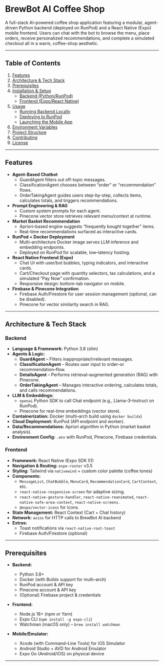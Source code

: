 # BrewBot AI Coffee Shop

A full-stack AI–powered coffee shop application featuring a modular, agent-driven Python backend (deployed on RunPod) and a React Native (Expo) mobile frontend. Users can chat with the bot to browse the menu, place orders, receive personalized recommendations, and complete a simulated checkout all in a warm, coffee-shop aesthetic.

---

## Table of Contents

1. [Features](#features)  
2. [Architecture & Tech Stack](#architecture--tech-stack)  
3. [Prerequisites](#prerequisites)  
4. [Installation & Setup](#installation--setup)  
   - [Backend (Python/RunPod)](#backend-pythonrunpod)  
   - [Frontend (Expo/React Native)](#frontend-exporeact-native)  
5. [Usage](#usage)  
   - [Running Backend Locally](#running-backend-locally)  
   - [Deploying to RunPod](#deploying-to-runpod)  
   - [Launching the Mobile App](#launching-the-mobile-app)  
6. [Environment Variables](#environment-variables)  
7. [Project Structure](#project-structure)  
8. [Contributing](#contributing)  
9. [License](#license)

---

## Features

- **Agent-Based Chatbot**  
  - GuardAgent filters out off-topic messages.  
  - ClassificationAgent chooses between “order” or “recommendation” flows.  
  - OrderTakingAgent guides users step-by-step, collects items, calculates totals, and triggers recommendations.  
- **Prompt Engineering & RAG**  
  - Custom system prompts for each agent.  
  - Pinecone vector store retrieves relevant menu/context at runtime.  
- **Market Basket Recommendation**  
  - Apriori–based engine suggests “frequently bought together” items.  
  - Real-time recommendations surfaced as interactive cards.  
- **RunPod + Docker Deployment**  
  - Multi–architecture Docker image serves LLM inference and embedding endpoints.  
  - Deployed on RunPod for scalable, low–latency hosting.  
- **React Native Frontend (Expo)**  
  - Chat UI with user/bot bubbles, typing indicators, and interactive cards.  
  - Cart/Checkout page with quantity selectors, tax calculations, and a simulated “Pay Now” confirmation.  
  - Responsive design: bottom–tab navigator on mobile.  
- **Firebase & Pinecone Integration**  
  - Firebase Auth/Firestore for user session management (optional, can be disabled).  
  - Pinecone for vector similarity search in RAG.

---

## Architecture & Tech Stack

### Backend  
- **Language & Framework:** Python 3.8 (slim)  
- **Agents & Logic:**  
  - **GuardAgent** – Filters inappropriate/irrelevant messages.  
  - **ClassificationAgent** – Routes user input to order–or recommendation–flow.  
  - **DetailsAgent** – Performs retrieval–augmented generation (RAG) with Pinecone.  
  - **OrderTakingAgent** – Manages interactive ordering, calculates totals, and calls recommendations.  
- **LLM & Embeddings:**  
  - `openai` Python SDK to call Chat endpoint (e.g., Llama–3–Instruct on RunPod).  
  - Pinecone for real-time embeddings (vector store).  
- **Containerization:** Docker (multi–arch build using `docker buildx`)  
- **Cloud Deployment:** RunPod (API endpoint and worker).  
- **Data/Recommendations:** Apriori algorithm in Python (market basket analysis).  
- **Environment Config:** `.env` with RunPod, Pinecone, Firebase credentials.

### Frontend  
- **Framework:** React Native (Expo SDK 51)  
- **Navigation & Routing:** `expo-router` v3.5  
- **Styling:** Tailwind via `nativewind` + custom color palette (coffee tones)  
- **Components:**  
  - `MessageList`, `ChatBubble`, `MenuCard`, `RecommendationCard`, `CartContext`, etc.  
  - `react-native-responsive-screen` for adaptive sizing.  
  - `react-native-gesture-handler`, `react-native-reanimated`, `react-native-safe-area-context`, `react-native-screens`.  
  - `@expo/vector-icons` for icons.  
- **State Management:** React Context (Cart + Chat history)  
- **Network:** `axios` for HTTP calls to BrewBot AI backend  
- **Extras:**  
  - Toast notifications via `react-native-root-toast`  
  - Firebase Auth/Firestore (optional)

---

## Prerequisites

- **Backend:**  
  - Python 3.8+  
  - Docker (with Buildx support for multi–arch)  
  - RunPod account & API key  
  - Pinecone account & API key  
  - (Optional) Firebase project & credentials

- **Frontend:**  
  - Node.js 18+ (npm or Yarn)  
  - Expo CLI (`npm install -g expo-cli`)  
  - Watchman (macOS only) – `brew install watchman`

- **Mobile/Emulator:**  
  - Xcode (with Command–Line Tools) for iOS Simulator  
  - Android Studio + AVD for Android Emulator  
  - Expo Go (Android/iOS) on physical device

---
